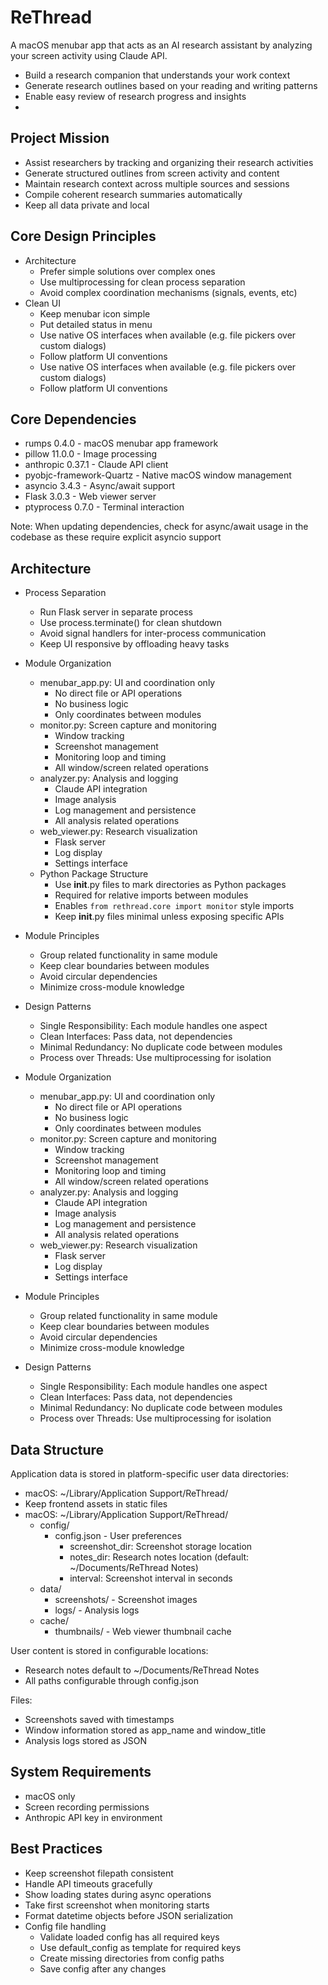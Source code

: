 # ReThread
A macOS menubar app that acts as an AI research assistant by analyzing your screen activity using Claude API.
- Build a research companion that understands your work context
- Generate research outlines based on your reading and writing patterns
- Enable easy review of research progress and insights
-
## Project Mission
- Assist researchers by tracking and organizing their research activities
- Generate structured outlines from screen activity and content
- Maintain research context across multiple sources and sessions
- Compile coherent research summaries automatically
- Keep all data private and local

## Core Design Principles
- Architecture
  - Prefer simple solutions over complex ones
  - Use multiprocessing for clean process separation
  - Avoid complex coordination mechanisms (signals, events, etc)
- Clean UI
  - Keep menubar icon simple
  - Put detailed status in menu
  - Use native OS interfaces when available (e.g. file pickers over custom dialogs)
  - Follow platform UI conventions
  - Use native OS interfaces when available (e.g. file pickers over custom dialogs)
  - Follow platform UI conventions

## Core Dependencies
- rumps 0.4.0 - macOS menubar app framework
- pillow 11.0.0 - Image processing
- anthropic 0.37.1 - Claude API client
- pyobjc-framework-Quartz - Native macOS window management
- asyncio 3.4.3 - Async/await support
- Flask 3.0.3 - Web viewer server
- ptyprocess 0.7.0 - Terminal interaction

Note: When updating dependencies, check for async/await usage in the codebase as these require explicit asyncio support

## Architecture
- Process Separation
  - Run Flask server in separate process
  - Use process.terminate() for clean shutdown
  - Avoid signal handlers for inter-process communication
  - Keep UI responsive by offloading heavy tasks

- Module Organization
  - menubar_app.py: UI and coordination only
    - No direct file or API operations 
    - No business logic
    - Only coordinates between modules
  - monitor.py: Screen capture and monitoring
    - Window tracking
    - Screenshot management
    - Monitoring loop and timing
    - All window/screen related operations
  - analyzer.py: Analysis and logging
    - Claude API integration
    - Image analysis
    - Log management and persistence
    - All analysis related operations
  - web_viewer.py: Research visualization
    - Flask server
    - Log display
    - Settings interface
  - Python Package Structure
    - Use __init__.py files to mark directories as Python packages
    - Required for relative imports between modules
    - Enables `from rethread.core import monitor` style imports
    - Keep __init__.py files minimal unless exposing specific APIs

- Module Principles
  - Group related functionality in same module
  - Keep clear boundaries between modules
  - Avoid circular dependencies
  - Minimize cross-module knowledge

- Design Patterns
  - Single Responsibility: Each module handles one aspect
  - Clean Interfaces: Pass data, not dependencies
  - Minimal Redundancy: No duplicate code between modules
  - Process over Threads: Use multiprocessing for isolation

- Module Organization
  - menubar_app.py: UI and coordination only
    - No direct file or API operations 
    - No business logic
    - Only coordinates between modules
  - monitor.py: Screen capture and monitoring
    - Window tracking
    - Screenshot management
    - Monitoring loop and timing
    - All window/screen related operations
  - analyzer.py: Analysis and logging
    - Claude API integration
    - Image analysis
    - Log management and persistence
    - All analysis related operations
  - web_viewer.py: Research visualization
    - Flask server
    - Log display
    - Settings interface

- Module Principles
  - Group related functionality in same module
  - Keep clear boundaries between modules
  - Avoid circular dependencies
  - Minimize cross-module knowledge

- Design Patterns
  - Single Responsibility: Each module handles one aspect
  - Clean Interfaces: Pass data, not dependencies
  - Minimal Redundancy: No duplicate code between modules
  - Process over Threads: Use multiprocessing for isolation

## Data Structure

Application data is stored in platform-specific user data directories:
- macOS: ~/Library/Application Support/ReThread/
- Keep frontend assets in static files
- macOS: ~/Library/Application Support/ReThread/
  - config/
    - config.json - User preferences
      - screenshot_dir: Screenshot storage location
      - notes_dir: Research notes location (default: ~/Documents/ReThread Notes)
      - interval: Screenshot interval in seconds
  - data/
    - screenshots/ - Screenshot images
    - logs/ - Analysis logs
  - cache/
    - thumbnails/ - Web viewer thumbnail cache

User content is stored in configurable locations:
- Research notes default to ~/Documents/ReThread Notes
- All paths configurable through config.json

Files:
- Screenshots saved with timestamps
- Window information stored as app_name and window_title
- Analysis logs stored as JSON

## System Requirements
- macOS only
- Screen recording permissions
- Anthropic API key in environment

## Best Practices
- Keep screenshot filepath consistent
- Handle API timeouts gracefully
- Show loading states during async operations
- Take first screenshot when monitoring starts
- Format datetime objects before JSON serialization
- Config file handling
  - Validate loaded config has all required keys
  - Use default_config as template for required keys
  - Create missing directories from config paths
  - Save config after any changes